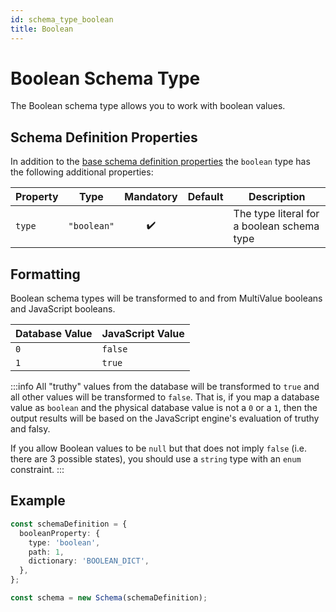 ```yaml
---
id: schema_type_boolean
title: Boolean
---
```


# Boolean Schema Type

The Boolean schema type allows you to work with boolean values.

## Schema Definition Properties

In addition to the [base schema definition properties](../schema_basics#properties-common-to-all-schema-definitions) the `boolean` type has the following additional properties:

| Property | Type        |     Mandatory      | Default | Description                                |
| -------- | ----------- | :----------------: | ------- | ------------------------------------------ |
| `type`   | `"boolean"` | :heavy_check_mark: |         | The type literal for a boolean schema type |

## Formatting

Boolean schema types will be transformed to and from MultiValue booleans and JavaScript booleans.

| Database Value | JavaScript Value |
| -------------- | ---------------- |
| `0`            | `false`          |
| `1`            | `true`           |

:::info
All "truthy" values from the database will be transformed to `true` and all other values will be transformed to `false`. That is, if you map a database value as `boolean` and the physical database value is not a `0` or a `1`, then the output results will be based on the JavaScript engine's evaluation of truthy and falsy.

If you allow Boolean values to be `null` but that does not imply `false` (i.e. there are 3 possible states), you should use a `string` type with an `enum` constraint.
:::

## Example

```ts
const schemaDefinition = {
  booleanProperty: {
    type: 'boolean',
    path: 1,
    dictionary: 'BOOLEAN_DICT',
  },
};

const schema = new Schema(schemaDefinition);
```
